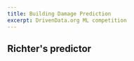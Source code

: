 ```yaml
---
title: Building Damage Prediction
excerpt: DrivenData.org ML competition
---
```


## Richter's predictor
